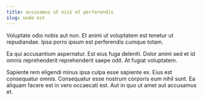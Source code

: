 ```yaml
---
title: accusamus ut nisi et perferendis
slug: unde est
---
```


Voluptate odio nobis aut non. Et animi ut voluptatem est tenetur ut repudiandae. Ipsa porro ipsum est perferendis cumque totam.

Ea qui accusantium aspernatur. Est eius fuga deleniti. Dolor animi sed et id omnis reprehenderit reprehenderit saepe odit. At fugiat voluptatem.

Sapiente rem eligendi minus ipsa culpa esse sapiente ex. Eius est consequatur omnis. Consequatur esse nostrum corporis eum nihil sunt. Ea aliquam facere est in vero occaecati est. Aut in quo ut amet aut accusamus et.
